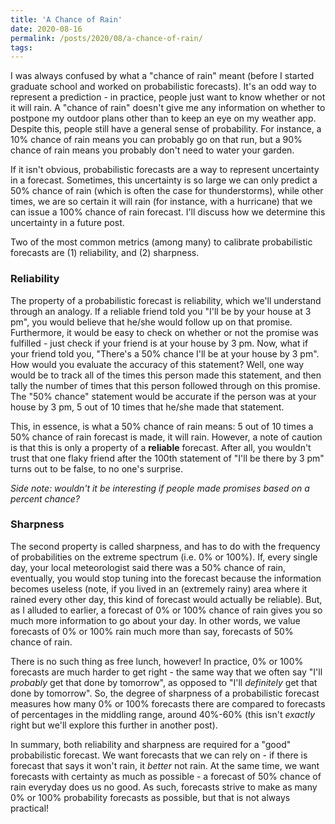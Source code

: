 ```yaml
---
title: 'A Chance of Rain'
date: 2020-08-16
permalink: /posts/2020/08/a-chance-of-rain/
tags:
---
```


I was always confused by what a "chance of rain" meant (before I started graduate school and worked on probabilistic forecasts). It's an odd way to represent a prediction - in practice, people just want to know whether or not it will rain. A "chance of rain" doesn't give me any information on whether to postpone my outdoor plans other than to keep an eye on my weather app. Despite this, people still have a general sense of probability. For instance, a 10% chance of rain means you can probably go on that run, but a 90% chance of rain means you probably don't need to water your garden.

If it isn't obvious, probabilistic forecasts are a way to represent uncertainty in a forecast. Sometimes, this uncertainty is so large we can only predict a 50% chance of rain (which is often the case for thunderstorms), while other times, we are so certain it will rain (for instance, with a hurricane) that we can issue a 100% chance of rain forecast. I'll discuss how we determine this uncertainty in a future post.

Two of the most common metrics (among many) to calibrate probabilistic forecasts are (1) reliability, and (2) sharpness.

### Reliability
The property of a probabilistic forecast is reliability, which we'll understand through an analogy. If a reliable friend told you "I'll be by your house at 3 pm", you would believe that he/she would follow up on that promise. Furthermore, it would be easy to check on whether or not the promise was fulfilled - just check if your friend is at your house by 3 pm. Now, what if your friend told you, "There's a 50% chance I'll be at your house by 3 pm". How would you evaluate the accuracy of this statement? Well, one way would be to track all of the times this person made this statement, and then tally the number of times that this person followed through on this promise. The "50% chance" statement would be accurate if the person was at your house by 3 pm, 5 out of 10 times that he/she made that statement.

This, in essence, is what a 50% chance of rain means: 5 out of 10 times a 50% chance of rain forecast is made, it will rain.
However, a note of caution is that this is only a property of a **reliable** forecast. After all, you wouldn't
trust that one flaky friend after the 100th statement of "I'll be there by 3 pm" turns out to be false, to no one's surprise.

*Side note: wouldn't it be interesting if people made promises based on a percent chance?*

### Sharpness
The second property is called sharpness, and has to do with the frequency of probabilities on the extreme spectrum (i.e. 0% or 100%). If, every single day, your local meteorologist said there was a 50% chance of rain, eventually, you would stop tuning into the forecast because the information becomes useless (note, if you lived in an (extremely rainy) area where it rained every other day, this kind of forecast would actually be reliable). But, as I alluded to earlier, a forecast of 0% or 100% chance of rain gives you so much more information to go about your day. In other words, we value forecasts of 0% or 100% rain much more than say, forecasts of 50% chance of rain.

There is no such thing as free lunch, however! In practice, 0% or 100% forecasts are much harder to get right - the same way that we often say "I'll *probably* get that done by tomorrow", as opposed to "I'll *definitely* get that done by tomorrow". So, the degree of sharpness of a probabilistic forecast measures how many 0% or 100% forecasts there are compared to forecasts of percentages in the middling range, around 40%-60% (this isn't *exactly* right but we'll explore this further in another post).

In summary, both reliability and sharpness are required for a "good" probabilistic forecast. We want forecasts that we can rely on - if there is forecast that says it won't rain, it *better* not rain. At the same time, we want forecasts with certainty as much as possible - a forecast of 50% chance of rain everyday does us no good. As such, forecasts strive to make as many 0% or 100% probability forecasts as possible, but that is not always practical!